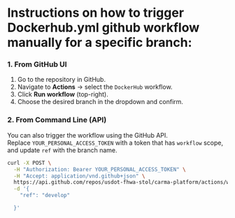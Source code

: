 # Instructions on how to trigger Dockerhub.yml github workflow manually for a specific branch:

### 1. From GitHub UI
1. Go to the repository in GitHub.
2. Navigate to **Actions** → select the `DockerHub` workflow.
3. Click **Run workflow** (top-right).
4. Choose the desired branch in the dropdown and confirm.

### 2. From Command Line (API)
You can also trigger the workflow using the GitHub API.  
Replace `YOUR_PERSONAL_ACCESS_TOKEN` with a token that has `workflow` scope, and update `ref` with the branch name.

```bash
curl -X POST \
  -H "Authorization: Bearer YOUR_PERSONAL_ACCESS_TOKEN" \
  -H "Accept: application/vnd.github+json" \
  https://api.github.com/repos/usdot-fhwa-stol/carma-platform/actions/workflows/dockerhub.yml/dispatches \
  -d '{
    "ref": "develop"

  }'